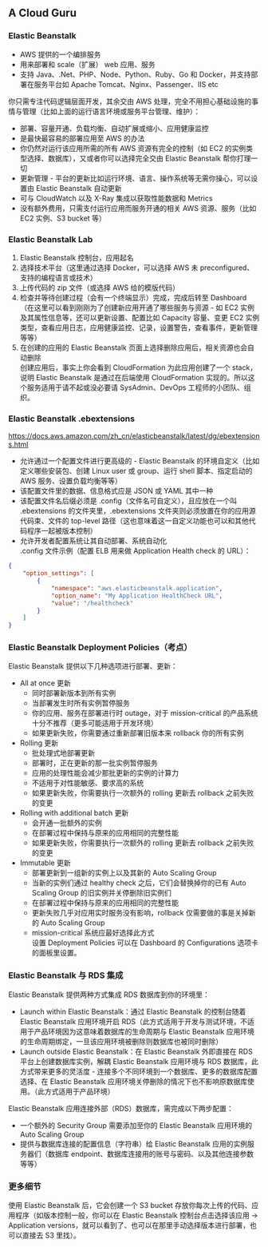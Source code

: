 ## A Cloud Guru
  
### Elastic Beanstalk
* AWS 提供的一个编排服务
* 用来部署和 scale（扩展） web 应用、服务
* 支持 Java、.Net、PHP、Node、Python、Ruby、Go 和 Docker，并支持部署在服务平台如 Apache Tomcat、Nginx、Passenger、IIS etc
  
你只需专注代码逻辑层面开发，其余交由 AWS 处理，完全不用担心基础设施的事情与管理（比如上面的运行语言环境或服务平台管理、维护）：
* 部署、容量开通、负载均衡、自动扩展或缩小、应用健康监控
* 是最快最容易的部署应用至 AWS 的办法
* 你仍然对运行该应用所需的所有 AWS 资源有完全的控制（如 EC2 的实例类型选择、数据库），又或者你可以选择完全交由 Elastic Beanstalk 帮你打理一切
* 更新管理 - 平台的更新比如运行环境、语言、操作系统等无需你操心，可以设置由 Elastic Beanstalk 自动更新
* 可与 CloudWatch 以及 X-Ray 集成以获取性能数据和 Metrics
* 没有额外费用，只需支付运行应用而服务开通的相关 AWS 资源、服务（比如 EC2 实例、S3 bucket 等）
  
### Elastic Beanstalk Lab
1. Elastic Beanstalk 控制台，应用起名
2. 选择技术平台（这里通过选择 Docker，可以选择 AWS 未 preconfigured、支持的编程语言或技术）
3. 上传代码的 zip 文件（或选择 AWS 给的模版代码）
4. 检查并等待创建过程（会有一个终端显示）完成，完成后转至 Dashboard（在这里可以看到刚刚为了创建新应用开通了哪些服务与资源 - 如 EC2 实例及其属性信息等，还可以更新设置、配置比如 Capacity 容量、变更 EC2 实例类型，查看应用日志，应用健康监控、记录，设置警告，查看事件，更新管理等等）
5. 在创建的应用的 Elastic Beanstalk 页面上选择删除应用后，相关资源也会自动删除  
创建应用后，事实上你会看到 CloudFormation 为此应用创建了一个 stack，说明 Elastic Beanstalk 是通过在后端使用 CloudFormation 实现的。所以这个服务适用于请不起或没必要请 SysAdmin、DevOps 工程师的小团队、组织。  
  
### Elastic Beanstalk .ebextensions
https://docs.aws.amazon.com/zh_cn/elasticbeanstalk/latest/dg/ebextensions.html  
* 允许通过一个配置文件进行更高级的 - Elastic Beanstalk 的环境自定义（比如定义哪些安装包、创建 Linux user 或 group、运行 shell 脚本、指定启动的 AWS 服务、设置负载均衡等等）
* 该配置文件里的数据、信息格式应是 JSON 或 YAML 其中一种
* 该配置文件名后缀必须是 .config（文件名可自定义），且应放在一个叫 .ebextensions 的文件夹里，.ebextensions 文件夹则必须放置在你的应用源代码束、文件的 top-level 路径（这也意味着这一自定义功能也可以和其他代码程序一起被版本控制）
* 允许开发者配置系统让其自动部署、系统自动化  
.config 文件示例（配置 ELB 用来做 Application Health check 的 URL）：  
```json
{
    "option_settings": [
        {
            "namespace": "aws.elasticbeanstalk.application",
            "option_name": "My Application HealthCheck URL",
            "value": "/healthcheck"
        }
    ]
}
```
  
### Elastic Beanstalk Deployment Policies（考点）
Elastic Beanstalk 提供以下几种选项进行部署、更新：  
* All at once 更新
    * 同时部署新版本到所有实例
    * 当部署发生时所有实例暂停服务
    * 你的应用、服务在部署进行时 outage，对于 mission-critical 的产品系统十分不推荐（更多可能适用于开发环境）
    * 如果更新失败，你需要通过重新部署旧版本来 rollback 你的所有实例
* Rolling 更新
    * 批处理式地部署更新
    * 部署时，正在更新的那一批实例暂停服务
    * 应用的处理性能会减少那批更新的实例的计算力
    * 不适用于对性能敏感、要求高的系统
    * 如果更新失败，你需要执行一次额外的 rolling 更新去 rollback 之前失败的变更
* Rolling with additional batch 更新
    * 会开通一批额外的实例
    * 在部署过程中保持与原来的应用相同的完整性能
    * 如果更新失败，你需要执行一次额外的 rolling 更新去 rollback 之前失败的变更
* Immutable 更新
    * 部署更新到一组新的实例上以及其新的 Auto Scaling Group
    * 当新的实例们通过 healthy check 之后，它们会替换掉你的已有 Auto Scaling Group 的旧实例并关停删除旧实例们
    * 在部署过程中保持与原来的应用相同的完整性能
    * 更新失败几乎对应用实时服务没有影响，rollback 仅需要做的事是关掉新的 Auto Scaling Group
    * mission-critical 系统应最好选择此方式  
设置 Deployment Policies 可以在 Dashboard 的 Configurations 选项卡的面板里设置。  
  
### Elastic Beanstalk 与 RDS 集成
Elastic Beanstalk 提供两种方式集成 RDS 数据库到你的环境里：  
* Launch within Elastic Beanstalk：通过 Elastic Beanstalk 的控制台随着 Elastic Beanstalk 应用环境开启 RDS（此方式适用于开发与测试环境，不适用于产品环境因为这意味着数据库的生命周期与 Elastic Beanstalk 应用环境的生命周期绑定，一旦该应用环境被删除则数据库也被同时删除）
* Launch outside Elastic Beanstalk：在 Elastic Beanstalk 外即直接在 RDS 平台上创建数据库实例，解耦 Elastic Beanstalk 应用环境与 RDS 数据库，此方式带来更多的灵活度 - 连接多个不同环境到一个数据库、更多的数据库配置选择、在 Elastic Beanstalk 应用环境关停删除的情况下也不影响原数据库使用。（此方式适用于产品环境）  
  
Elastic Beanstalk 应用连接外部（RDS）数据库，需完成以下两步配置：  
* 一个额外的 Security Group 需要添加至你的 Elastic Beanstalk 应用环境的 Auto Scaling Group
* 提供与数据库连接的配置信息（字符串）给 Elastic Beanstalk 应用的实例服务器们（数据库 endpoint、数据库连接用的账号与密码、以及其他连接参数等等）
  
### 更多细节
使用 Elastic Beanstalk 后，它会创建一个 S3 bucket 存放你每次上传的代码、应用程序（如版本控制一般，你可以在 Elastic Beanstalk 控制台点击选择该应用 -> Application versions，就可以看到了、也可以在那里手动选择版本进行部署，也可以直接去 S3 里找）。